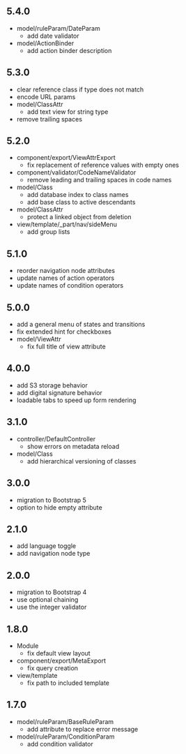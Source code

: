 ## 5.4.0

* model/ruleParam/DateParam
    - add date validator
* model/ActionBinder
    - add action binder description

## 5.3.0

* clear reference class if type does not match
* encode URL params
* model/ClassAttr
    - add text view for string type
* remove trailing spaces

## 5.2.0

* component/export/ViewAttrExport
    - fix replacement of reference values with empty ones
* component/validator/CodeNameValidator
    - remove leading and trailing spaces in code names
* model/Class
    - add database index to class names
    - add base class to active descendants
* model/ClassAttr
    - protect a linked object from deletion
* view/template/_part/nav/sideMenu
    - add group lists

## 5.1.0

* reorder navigation node attributes
* update names of action operators
* update names of condition operators

## 5.0.0

* add a general menu of states and transitions
* fix extended hint for checkboxes
* model/ViewAttr
    - fix full title of view attribute

## 4.0.0

* add S3 storage behavior
* add digital signature behavior
* loadable tabs to speed up form rendering

## 3.1.0

* controller/DefaultController
    - show errors on metadata reload
* model/Class
    - add hierarchical versioning of classes

## 3.0.0

* migration to Bootstrap 5
* option to hide empty attribute

## 2.1.0

* add language toggle
* add navigation node type

## 2.0.0

* migration to Bootstrap 4
* use optional chaining
* use the integer validator

## 1.8.0

* Module
    - fix default view layout
* component/export/MetaExport
    - fix query creation
* view/template
    - fix path to included template

## 1.7.0

* model/ruleParam/BaseRuleParam
    - add attribute to replace error message
* model/ruleParam/ConditionParam
    - add condition validator
